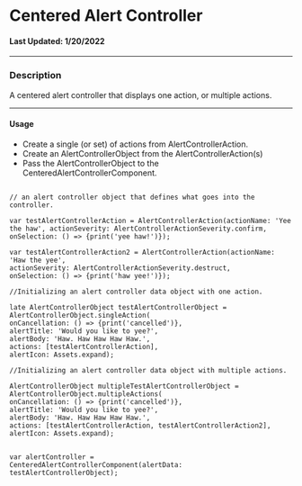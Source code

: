 # Centered Alert Controller
#### Last Updated: 1/20/2022
--------------------

### Description 
A centered alert controller that displays one action, or multiple actions. 

--------------------

#### Usage 
- Create a single (or set) of actions from AlertControllerAction. 
- Create an AlertControllerObject from the AlertControllerAction(s)
- Pass the AlertControllerObject to the CenteredAlertControllerComponent.

~~~

// an alert controller object that defines what goes into the controller. 

var testAlertControllerAction = AlertControllerAction(actionName: 'Yee the haw', actionSeverity: AlertControllerActionSeverity.confirm, onSelection: () => {print('yee haw!')});

var testAlertControllerAction2 = AlertControllerAction(actionName: 'Haw the yee',
actionSeverity: AlertControllerActionSeverity.destruct,
onSelection: () => {print('haw yee!')});

//Initializing an alert controller data object with one action.

late AlertControllerObject testAlertControllerObject =
AlertControllerObject.singleAction(
onCancellation: () => {print('cancelled')},
alertTitle: 'Would you like to yee?',
alertBody: 'Haw. Haw Haw Haw Haw.',
actions: [testAlertControllerAction],
alertIcon: Assets.expand);

//Initializing an alert controller data object with multiple actions.

AlertControllerObject multipleTestAlertControllerObject =
AlertControllerObject.multipleActions(
onCancellation: () => {print('cancelled')},
alertTitle: 'Would you like to yee?',
alertBody: 'Haw. Haw Haw Haw Haw.',
actions: [testAlertControllerAction, testAlertControllerAction2],
alertIcon: Assets.expand);

  
var alertController =
CenteredAlertControllerComponent(alertData: testAlertControllerObject);

~~~
